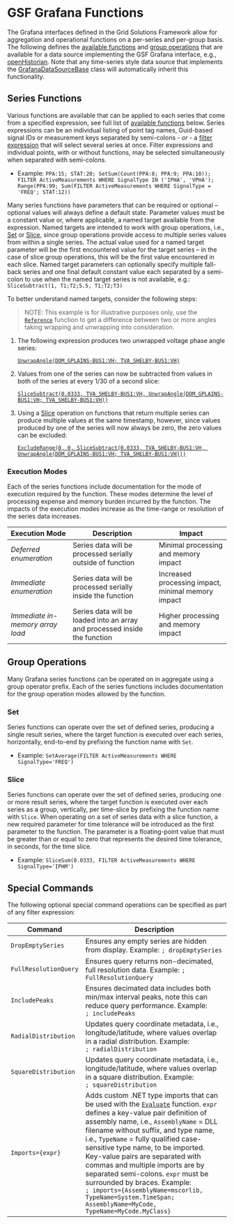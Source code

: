 ﻿# GSF Grafana Functions

The Grafana interfaces defined in the Grid Solutions Framework allow for aggregation and operational functions on a per-series and per-group basis. The following defines the [available functions](#available-functions) and [group operations](#group-operations) that are available for a data source implementing the GSF Grafana interface, e.g., [openHistorian](https://github.com/GridProtectionAlliance/openHistorian). Note that any time-series style data source that implements the [GrafanaDataSourceBase](https://github.com/GridProtectionAlliance/gsf/blob/master/Source/Libraries/Adapters/GrafanaAdapters/GrafanaDataSourceBase.cs) class will automatically inherit this functionality.

## Series Functions

Various functions are available that can be applied to each series that come from a specified expression, see full list of [available functions](#available-functions) below. Series expressions can be an individual listing of point tag names, Guid-based signal IDs or measurement keys separated by semi-colons - _or_ - a [filter expression](https://github.com/GridProtectionAlliance/gsf/blob/master/Source/Documentation/FilterExpressions.md) that will select several series at once. Filter expressions and individual points, with or without functions, may be selected simultaneously when separated with semi-colons.

* Example: `PPA:15; STAT:20; SetSum(Count(PPA:8; PPA:9; PPA:10)); FILTER ActiveMeasurements WHERE SignalType IN ('IPHA', 'VPHA'); Range(PPA:99; Sum(FILTER ActiveMeasurements WHERE SignalType = 'FREQ'; STAT:12))`

Many series functions have parameters that can be required or optional &ndash; optional values will always define a default state. Parameter values must be a constant value or, where applicable, a named target available from the expression. Named targets are intended to work with group operations, i.e., [Set](#set) or [Slice](#slice), since group operations provide access to multiple series values from within a single series. The actual value used for a named target parameter will be the first encountered value for the target series &ndash; in the case of slice group operations, this will be the first value encountered in each slice. Named target parameters can optionally specify multiple fall-back series and one final default constant value each separated by a semi-colon to use when the named target series is not available, e.g.: `SliceSubtract(1, T1;T2;5.5, T1;T2;T3)`

To better understand named targets, consider the following steps:

> NOTE: This example is for illustrative purposes only, use the [`Reference`](#reference) function to get a difference between two or more angles taking wrapping and unwrapping into consideration.

 1. The following expression produces two unwrapped voltage phase angle series:

    [`UnwrapAngle(DOM_GPLAINS-BUS1:VH; TVA_SHELBY-BUS1:VH)`](#unwrapangle)

 2. Values from one of the series can now be subtracted from values in both of the series at every 1/30 of a second slice:

    [`SliceSubtract(0.0333, TVA_SHELBY-BUS1:VH, UnwrapAngle(DOM_GPLAINS-BUS1:VH; TVA_SHELBY-BUS1:VH))`](#subtract)

 3. Using a [Slice](#slice) operation on functions that return multiple series can produce multiple values at the same timestamp, however, since values produced by one of the series will now always be zero, the zero values can be excluded:

    [`ExcludeRange(0, 0, SliceSubtract(0.0333, TVA_SHELBY-BUS1:VH, UnwrapAngle(DOM_GPLAINS-BUS1:VH; TVA_SHELBY-BUS1:VH)))`](#excluderange)

### Execution Modes
Each of the series functions include documentation for the mode of execution required by the function. These modes determine the level of processing expense and memory burden incurred by the function. The impacts of the execution modes increase as the time-range or resolution of the series data increases.

| Execution Mode | Description | Impact |
|----------------|-------------|--------|
| _Deferred enumeration_ | Series data will be processed serially outside of function | Minimal processing and memory impact |
| _Immediate enumeration_ | Series data will be processed serially inside the function | Increased processing impact, minimal memory impact |
| _Immediate in-memory array load_ | Series data will be loaded into an array and processed inside the function | Higher processing and memory impact |

## Group Operations

Many Grafana series functions can be operated on in aggregate using a group operator prefix. Each of the series functions includes documentation for the group operation modes allowed by the function.

### Set

Series functions can operate over the set of defined series, producing a single result series, where the target function is executed over each series, horizontally, end-to-end by prefixing the function name with `Set`.

* Example: `SetAverage(FILTER ActiveMeasurements WHERE SignalType='FREQ')`

### Slice

Series functions can operate over the set of defined series, producing one or more result series, where the target function is executed over each series as a group, vertically, per time-slice by prefixing the function name with `Slice`. When operating on a set of series data with a slice function, a new required parameter for time tolerance will be introduced as the first parameter to the function. The parameter is a floating-point value that must be greater than or equal to zero that represents the desired time tolerance, in seconds, for the time slice.

* Example: `SliceSum(0.0333, FILTER ActiveMeasurements WHERE SignalType='IPHM')`

## Special Commands

The following optional special command operations can be specified as part of any filter expression:

| Command | Description |
| ------- | ----------- |
| `DropEmptySeries` | Ensures any empty series are hidden from display. Example: `; dropEmptySeries` |
| `FullResolutionQuery` | Ensures query returns non-decimated, full resolution data. Example: `; FullResolutionQuery` |
| `IncludePeaks` | Ensures decimated data includes both min/max interval peaks, note this can reduce query performance. Example: `; includePeaks` |
| `RadialDistribution` | Updates query coordinate metadata, i.e., longitude/latitude, where values overlap in a radial distribution. Example: `; radialDistribution` |
| `SquareDistribution` | Updates query coordinate metadata, i.e., longitude/latitude, where values overlap in a square distribution. Example: `; squareDistribution` |
| `Imports={expr}` | Adds custom .NET type imports that can be used with the [`Evaluate`](#evaluate) function. `expr` defines a key-value pair definition of assembly name, i.e., `AssemblyName` = DLL filename without suffix, and type name, i.e., `TypeName` = fully qualified case-sensitive type name, to be imported. Key-value pairs are separated with commas and multiple imports are by separated semi-colons. `expr` must be surrounded by braces. Example: `; imports={AssemblyName=mscorlib, TypeName=System.TimeSpan; AssemblyName=MyCode, TypeName=MyCode.MyClass}` |
